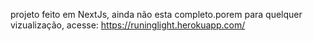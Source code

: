 projeto feito em NextJs, ainda não esta completo.porem  para quelquer vizualização, acesse:
https://runinglight.herokuapp.com/
